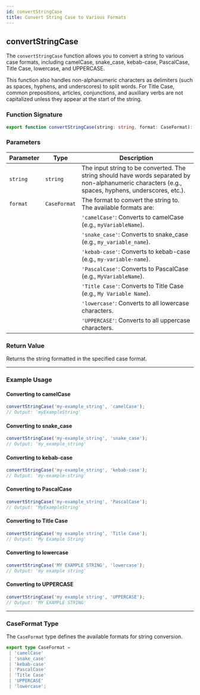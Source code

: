 ```yaml
---
id: convertStringCase
title: Convert String Case to Various Formats
---
```


## convertStringCase

The `convertStringCase` function allows you to convert a string to various case formats, including camelCase, snake_case, kebab-case, PascalCase, Title Case, lowercase, and UPPERCASE.

This function also handles non-alphanumeric characters as delimiters (such as spaces, hyphens, and underscores) to split words. For Title Case, common prepositions, articles, conjunctions, and auxiliary verbs are not capitalized unless they appear at the start of the string.

### Function Signature

```typescript
export function convertStringCase(string: string, format: CaseFormat): string;
```

### Parameters

| Parameter | Type               | Description |
|-----------|--------------------|-------------|
| `string`  | `string`           | The input string to be converted. The string should have words separated by non-alphanumeric characters (e.g., spaces, hyphens, underscores, etc.). |
| `format`  | `CaseFormat`       | The format to convert the string to. The available formats are: |
|           |                    | `'camelCase'`: Converts to camelCase (e.g., `myVariableName`). |
|           |                    | `'snake_case'`: Converts to snake_case (e.g., `my_variable_name`). |
|           |                    | `'kebab-case'`: Converts to kebab-case (e.g., `my-variable-name`). |
|           |                    | `'PascalCase'`: Converts to PascalCase (e.g., `MyVariableName`). |
|           |                    | `'Title Case'`: Converts to Title Case (e.g., `My Variable Name`). |
|           |                    | `'lowercase'`: Converts to all lowercase characters. |
|           |                    | `'UPPERCASE'`: Converts to all uppercase characters. |

### Return Value

Returns the string formatted in the specified case format.

---

### Example Usage

#### Converting to camelCase

```typescript
convertStringCase('my-example_string', 'camelCase');
// Output: 'myExampleString'
```

#### Converting to snake_case

```typescript
convertStringCase('my-example_string', 'snake_case');
// Output: 'my_example_string'
```

#### Converting to kebab-case

```typescript
convertStringCase('my-example_string', 'kebab-case');
// Output: 'my-example-string'
```

#### Converting to PascalCase

```typescript
convertStringCase('my-example_string', 'PascalCase');
// Output: 'MyExampleString'
```

#### Converting to Title Case

```typescript
convertStringCase('my example string', 'Title Case');
// Output: 'My Example String'
```

#### Converting to lowercase

```typescript
convertStringCase('MY EXAMPLE STRING', 'lowercase');
// Output: 'my example string'
```

#### Converting to UPPERCASE

```typescript
convertStringCase('my example string', 'UPPERCASE');
// Output: 'MY EXAMPLE STRING'
```

---

### CaseFormat Type

The `CaseFormat` type defines the available formats for string conversion.

```typescript
export type CaseFormat =
 | 'camelCase'
 | 'snake_case'
 | 'kebab-case'
 | 'PascalCase'
 | 'Title Case'
 | 'UPPERCASE'
 | 'lowercase';
```
